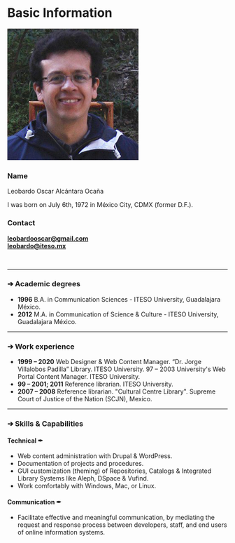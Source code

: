 # Basic Information


![ Image title ](img/LOAO_CV_profile_small.png)
 
<!-- Add warning 
 
 ```{warning} 
 
This projec is under heavy development
 
 ``` 
-->

<!-- Read it as if it were RST and Add Toc tree 
If you want to render Toctree in index.md
otherwise create a file where to add the directive


 ```{eval-rst} 
 

 .. toctree::
   :maxdepth: 2
   :caption: Contents:



   about.rst
   further_education.rst

 
 ``` 
-->

### **Name**
Leobardo Oscar Alcántara Ocaña

I was born on July 6th, 1972 in México City, CDMX (former D.F.). 

###  **Contact**
**leobardooscar@gmail.com**
<br />
**leobardo@iteso.mx**

<br />

---

### &#10132; **Academic degrees**
+ **1996**	B.A. in Communication Sciences - ITESO University, Guadalajara México.
+ **2012**	M.A. in Communication of Science & Culture - ITESO University, Guadalajara México.

---

### &#10132; **Work experience**
+ **1999 – 2020** Web Designer & Web Content Manager. “Dr. Jorge Villalobos Padilla” Library. ITESO University. 97 – 2003 University's Web Portal Content Manager. ITESO University. 
+ **99 – 2001; 2011** Reference librarian. ITESO University.
+ **2007 – 2008** Reference librarian. "Cultural Centre Library". Supreme Court of Justice of the Nation (SCJN), Mexico.

---

### &#10132; **Skills & Capabilities**

####  Technical &#10002;
+ Web content administration with Drupal & WordPress.
+ Documentation of projects and procedures.
+ GUI customization (theming) of Repositories, Catalogs & Integrated Library Systems like Aleph, DSpace & Vufind.
+ Work comfortably with Windows, Mac, or Linux.

#### Communication &#10002;
+ Facilitate effective and meaningful communication, by mediating the request and response process between developers, staff, and end users of online information systems.


<!-- For full documentation visit [mkdocs.org](https://www.mkdocs.org).-->

